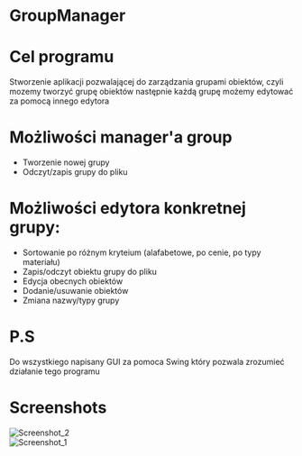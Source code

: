 # GroupManager
# Cel programu
Stworzenie aplikacji pozwalającej do zarządzania grupami obiektów, czyli mozemy tworzyć grupę obiektów
następnie każdą grupę możemy edytować za pomocą innego edytora
# Możliwości manager'a group
- Tworzenie nowej grupy
- Odczyt/zapis grupy do pliku
# Możliwości edytora konkretnej grupy:
- Sortowanie po różnym kryteium (alafabetowe, po cenie, po typy materiału)
- Zapis/odczyt obiektu grupy do pliku
- Edycja obecnych obiektów
- Dodanie/usuwanie obiektów
- Zmiana nazwy/typy grupy
# P.S
Do wszystkiego napisany GUI za pomoca Swing który pozwala zrozumieć działanie tego programu
# Screenshots
![Screenshot_2](https://user-images.githubusercontent.com/19534189/101167076-071cc700-3642-11eb-87e0-03e3c5414c00.png)  
![Screenshot_1](https://user-images.githubusercontent.com/19534189/101167074-06843080-3642-11eb-8d14-965bab775689.png)

